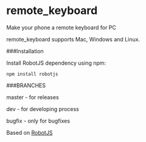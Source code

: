 # remote_keyboard
Make your phone a remote keyboard for PC

remote_keyboard supports Mac, Windows and Linux.

###Installation

Install RobotJS dependency using npm:

```
npm install robotjs
```

###BRANCHES

master - for releases

dev - for developing process

bugfix - only for bugfixes

Based on [RobotJS](https://github.com/octalmage/robotjs/)
